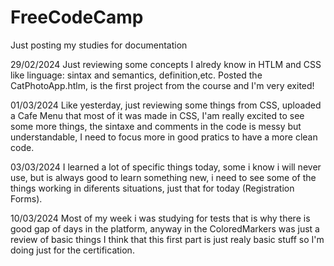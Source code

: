 # FreeCodeCamp
Just posting my studies for documentation

29/02/2024
Just reviewing some concepts I alredy know in HTLM and CSS like linguage: sintax and semantics, definition,etc.
Posted the CatPhotoApp.htlm, is the first project from the course and I'm very exited!

01/03/2024
Like yesterday, just reviewing some things from CSS, uploaded a Cafe Menu that most of it was made in CSS, I'am really excited to see some more things,
the sintaxe and comments in the code is messy but understandable, I need to focus more in good pratics to have a more clean code.

03/03/2024
I learned a lot of specific things today, some i know i will never use, but is always good to learn something new, i need to see some of the things working
in diferents situations, just that for today (Registration Forms).

10/03/2024
Most of my week i was studying for tests that is why there is good gap of days in the platform, anyway in the ColoredMarkers was just a review of basic things
I think that this first part is just realy basic stuff so I'm doing just for the certification.
